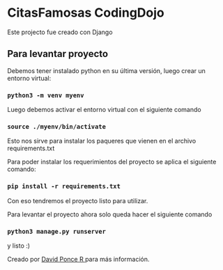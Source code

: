 # CitasFamosas CodingDojo

Este projecto fue creado con Django

## Para levantar proyecto

Debemos tener instalado python en su última versión,
luego crear un entorno virtual:

### `python3 -m venv myenv`

Luego debemos activar el entorno virtual
con el siguiente comando

### `source ./myenv/bin/activate`

Esto nos sirve para instalar los paqueres que vienen en
el archivo requirements.txt

Para poder instalar los requerimientos del proyecto
se aplica el siguiente comando:

### `pip install -r requirements.txt`

Con eso tendremos el proyecto listo para utilizar.

Para levantar el proyecto ahora solo queda hacer el
siguiente comando 

### `python3 manage.py runserver`

y listo :)

Creado por [David Ponce R ](https://www.davidponcerivera.cl/) para más información.


